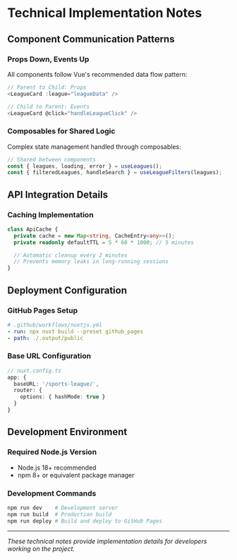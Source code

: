 # Technical Implementation Notes

## Component Communication Patterns

### Props Down, Events Up

All components follow Vue's recommended data flow pattern:

```typescript
// Parent to Child: Props
<LeagueCard :league="leagueData" />

// Child to Parent: Events
<LeagueCard @click="handleLeagueClick" />
```

### Composables for Shared Logic

Complex state management handled through composables:

```typescript
// Shared between components
const { leagues, loading, error } = useLeagues();
const { filteredLeagues, handleSearch } = useLeagueFilters(leagues);
```

## API Integration Details

### Caching Implementation

```typescript
class ApiCache {
  private cache = new Map<string, CacheEntry<any>>();
  private readonly defaultTTL = 5 * 60 * 1000; // 5 minutes

  // Automatic cleanup every 2 minutes
  // Prevents memory leaks in long-running sessions
}
```

## Deployment Configuration

### GitHub Pages Setup

```yaml
# .github/workflows/nuxtjs.yml
- run: npx nuxt build --preset github_pages
- path: ./.output/public
```

### Base URL Configuration

```typescript
// nuxt.config.ts
app: {
  baseURL: '/sports-league/',
  router: {
    options: { hashMode: true }
  }
}
```

## Development Environment

### Required Node.js Version

- Node.js 18+ recommended
- npm 8+ or equivalent package manager

### Development Commands

```bash
npm run dev    # Development server
npm run build  # Production build
npm run deploy # Build and deploy to GitHub Pages
```

---

_These technical notes provide implementation details for developers working on the project._
